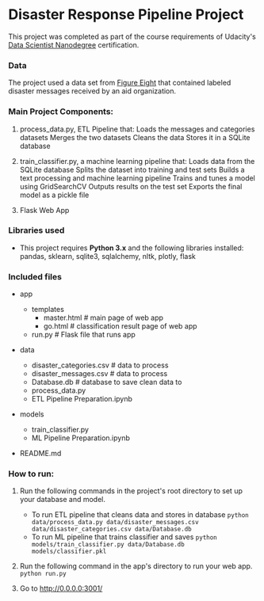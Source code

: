 # Disaster Response Pipeline Project
This project was completed as part of the course requirements of Udacity's [Data Scientist Nanodegree](https://www.udacity.com/course/data-scientist-nanodegree--nd025) certification.

### Data
The project used a data set from [Figure Eight](https://www.figure-eight.com/) that contained labeled disaster messages received by an aid organization.


### Main Project Components:
1. process_data.py, ETL Pipeline that:
Loads the messages and categories datasets
Merges the two datasets
Cleans the data
Stores it in a SQLite database

2.  train_classifier.py, a machine learning pipeline that:
Loads data from the SQLite database
Splits the dataset into training and test sets
Builds a text processing and machine learning pipeline
Trains and tunes a model using GridSearchCV
Outputs results on the test set
Exports the final model as a pickle file

3. Flask Web App


### Libraries used
* This project requires **Python 3.x** and the following libraries installed:
pandas, sklearn, sqlite3, sqlalchemy, nltk, plotly, flask

### Included files
* app
    * templates
        * master.html  # main page of web app
        * go.html  # classification result page of web app
    * run.py  # Flask file that runs app

* data
    * disaster_categories.csv  # data to process
    * disaster_messages.csv  # data to process
    * Database.db # database to save clean data to
    * process_data.py
    * ETL Pipeline Preparation.ipynb

* models
    * train_classifier.py
    * ML Pipeline Preparation.ipynb

* README.md

### How to run:
1. Run the following commands in the project's root directory to set up your database and model.

    - To run ETL pipeline that cleans data and stores in database
        `python data/process_data.py data/disaster_messages.csv data/disaster_categories.csv data/Database.db`
    - To run ML pipeline that trains classifier and saves
        `python models/train_classifier.py data/Database.db models/classifier.pkl`

2. Run the following command in the app's directory to run your web app.
    `python run.py`

3. Go to http://0.0.0.0:3001/
